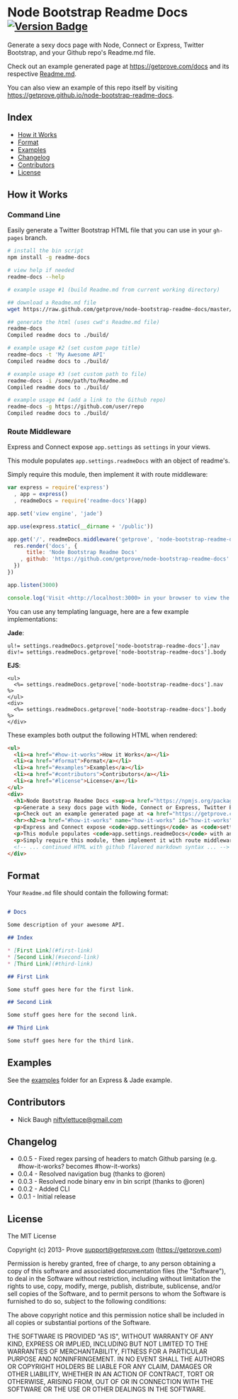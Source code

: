 
# Node Bootstrap Readme Docs <sup>[![Version Badge](http://vb.teelaun.ch/getprove/node-bootstrap-readme-docs.svg)](https://npmjs.org/package/readme-docs)</sup>

Generate a sexy docs page with Node, Connect or Express, Twitter Bootstrap, and your Github repo's Readme.md file.

Check out an example generated page at <https://getprove.com/docs> and its respective [Readme.md](https://github.com/getprove/prove-api/blob/master/Readme.md).

You can also view an example of this repo itself by visiting <https://getprove.github.io/node-bootstrap-readme-docs>.


## Index

* [How it Works](#how-it-works)
* [Format](#format)
* [Examples](#examples)
* [Changelog](#changelog)
* [Contributors](#contributors)
* [License](#license)


## How it Works

### Command Line

Easily generate a Twitter Bootstrap HTML file that you can use in your `gh-pages` branch.

```bash
# install the bin script
npm install -g readme-docs

# view help if needed
readme-docs --help

# example usage #1 (build Readme.md from current working directory)

## download a Readme.md file
wget https://raw.github.com/getprove/node-bootstrap-readme-docs/master/Readme.md

## generate the html (uses cwd's Readme.md file)
readme-docs
Compiled readme docs to ./build/

# example usage #2 (set custom page title)
readme-docs -t 'My Awesome API'
Compiled readme docs to ./build/

# example usage #3 (set custom path to file)
readme-docs -i /some/path/to/Readme.md
Compiled readme docs to ./build/

# example usage #4 (add a link to the Github repo)
readme-docs -g https://github.com/user/repo
Compiled readme docs to ./build/
```

### Route Middleware

Express and Connect expose `app.settings` as `settings` in your views.

This module populates `app.settings.readmeDocs` with an object of readme's.

Simply require this module, then implement it with route middleware:

```js
var express = require('express')
  , app = express()
  , readmeDocs = require('readme-docs')(app)

app.set('view engine', 'jade')

app.use(express.static(__dirname + '/public'))

app.get('/', readmeDocs.middleware('getprove', 'node-bootstrap-readme-docs'), function(req, res, next) {
  res.render('docs', {
      title: 'Node Bootstrap Readme Docs'
    , github: 'https://github.com/getprove/node-bootstrap-readme-docs'
  })
})

app.listen(3000)

console.log('Visit <http://localhost:3000> in your browser to view the example.')
```

You can use any templating language, here are a few example implementations:

**Jade**:

```jade
ul!= settings.readmeDocs.getprove['node-bootstrap-readme-docs'].nav
div!= settings.readmeDocs.getprove['node-bootstrap-readme-docs'].body
```

**EJS**:

```ejs
<ul>
  <%= settings.readmeDocs.getprove['node-bootstrap-readme-docs'].nav %>
</ul>
<div>
  <%= settings.readmeDocs.getprove['node-bootstrap-readme-docs'].body %>
</div>
```

These examples both output the following HTML when rendered:

```html
<ul>
  <li><a href="#how-it-works">How it Works</a></li>
  <li><a href="#format">Format</a></li>
  <li><a href="#examples">Examples</a></li>
  <li><a href="#contributors">Contributors</a></li>
  <li><a href="#license">License</a></li>
</ul>
<div>
  <h1>Node Bootstrap Readme Docs <sup><a href="https://npmjs.org/package/readme-docs"><img src="http://vb.teelaun.ch/getprove/node-bootstrap-readme-docs.svg" alt="Version Badge"></a></sup></h1>
  <p>Generate a sexy docs page with Node, Connect or Express, Twitter Bootstrap, and your Github repo&#39;s Readme.md file.</p>
  <p>Check out an example generated page at <a href="https://getprove.com/docs">https://getprove.com/docs</a> and its respective <a href="https://github.com/getprove/prove-api/blob/master/Readme.md">Readme.md</a>.</p>
  <hr><h2><a href="#how-it-works" name="how-it-works" id="how-it-works">How it Works</a></h2>
  <p>Express and Connect expose <code>app.settings</code> as <code>settings</code> in your views.</p>
  <p>This module populates <code>app.settings.readmeDocs</code> with an object of readme&#39;s.</p>
  <p>Simply require this module, then implement it with route middleware:</p>
  <!-- ... continued HTML with github flavored markdown syntax ... -->
</div>
```


## Format

Your `Readme.md` file should contain the following format:

```md

# Docs

Some description of your awesome API.

## Index

* [First Link](#first-link)
* [Second Link](#second-link)
* [Third Link](#third-link)

## First Link

Some stuff goes here for the first link.

## Second Link

Some stuff goes here for the second link.

## Third Link

Some stuff goes here for the third link.

```

## Examples

See the [examples](https://github.com/getprove/node-bootstrap-readme-docs/tree/master/examples) folder for an Express &amp; Jade example.


## Contributors

* Nick Baugh <niftylettuce@gmail.com>


## Changelog

* 0.0.5 - Fixed regex parsing of headers to match Github parsing (e.g. #how-it-works? becomes #how-it-works)
* 0.0.4 - Resolved navigation bug (thanks to @oren)
* 0.0.3 - Resolved node binary env in bin script (thanks to @oren)
* 0.0.2 - Added CLI
* 0.0.1 - Initial release


## License

The MIT License

Copyright (c) 2013- Prove <support@getprove.com> (https://getprove.com)

Permission is hereby granted, free of charge, to any person obtaining a copy
of this software and associated documentation files (the "Software"), to deal
in the Software without restriction, including without limitation the rights
to use, copy, modify, merge, publish, distribute, sublicense, and/or sell
copies of the Software, and to permit persons to whom the Software is
furnished to do so, subject to the following conditions:

The above copyright notice and this permission notice shall be included in
all copies or substantial portions of the Software.

THE SOFTWARE IS PROVIDED "AS IS", WITHOUT WARRANTY OF ANY KIND, EXPRESS OR
IMPLIED, INCLUDING BUT NOT LIMITED TO THE WARRANTIES OF MERCHANTABILITY,
FITNESS FOR A PARTICULAR PURPOSE AND NONINFRINGEMENT. IN NO EVENT SHALL THE
AUTHORS OR COPYRIGHT HOLDERS BE LIABLE FOR ANY CLAIM, DAMAGES OR OTHER
LIABILITY, WHETHER IN AN ACTION OF CONTRACT, TORT OR OTHERWISE, ARISING FROM,
OUT OF OR IN CONNECTION WITH THE SOFTWARE OR THE USE OR OTHER DEALINGS IN
THE SOFTWARE.


